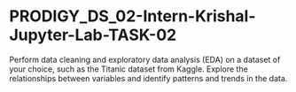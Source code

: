 # PRODIGY_DS_02-Intern-Krishal-Jupyter-Lab-TASK-02
Perform data cleaning and exploratory data analysis (EDA) on a dataset of your choice, such as the Titanic dataset from Kaggle. Explore the relationships between variables and identify patterns and trends in the data.
